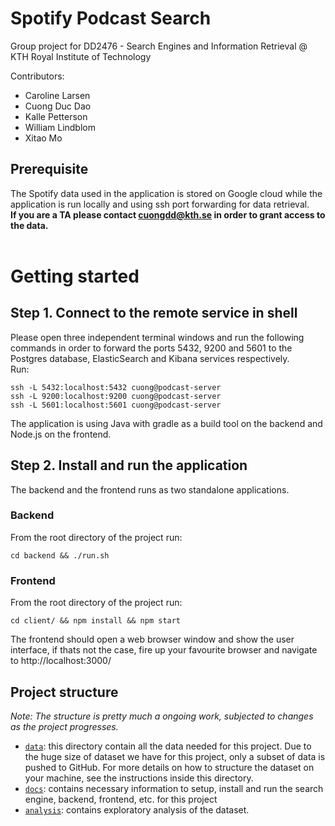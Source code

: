 # Spotify Podcast Search

Group project for DD2476 - Search Engines and Information Retrieval @ KTH Royal Institute of Technology

Contributors:
- Caroline Larsen
- Cuong Duc Dao
- Kalle Petterson
- William Lindblom
- Xitao Mo

## Prerequisite
The Spotify data used in the application is stored on Google cloud while the application is run locally and using ssh port forwarding for data retrieval.</br>
**If you are a TA please contact cuongdd@kth.se in order to grant access to the data.** 
<br/><br/>
# Getting started
## Step 1. Connect to the remote service in shell
Please open three independent terminal windows and run the following commands in order to forward the ports 5432, 9200 and 5601 to the Postgres database, ElasticSearch and Kibana services respectively.</br>
Run:
```
ssh -L 5432:localhost:5432 cuong@podcast-server
ssh -L 9200:localhost:9200 cuong@podcast-server
ssh -L 5601:localhost:5601 cuong@podcast-server
```
The application is using Java with gradle as a build tool on the backend and Node.js on the frontend.

## Step 2. Install and run the application
The backend and the frontend runs as two standalone applications. 
### Backend
From the root directory of the project run: 
```
cd backend && ./run.sh
```
### Frontend
From the root directory of the project run: 
```
cd client/ && npm install && npm start
```
The frontend should open a web browser window and show the user interface, if thats not the case, fire up your favourite browser and navigate to http://localhost:3000/

## Project structure

_Note: The structure is pretty much a ongoing work, subjected to changes as the project progresses._

- [`data`](./data): this directory contain all the data needed for this project. Due to the huge size of dataset we have for this project, only a subset of data is pushed to GitHub. For more details on how to structure the dataset on your machine, see the instructions inside this directory.
- [`docs`](./docs): contains necessary information to setup, install and run the search engine, backend, frontend, etc. for this project
- [`analysis`](./analysis): contains exploratory analysis of the dataset.

